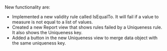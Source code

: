 New functionality are:
* Implemented a new validity rule called IsEqualTo. It will fail if a value to measure is not equal to a list of values.
* Created a new Report view that shows rules failed by a Uniqueness rule. It also shows the Uniqueness key.
* Added a button in the new Uniqueness view to merge data object with the same uniqueness key. 
